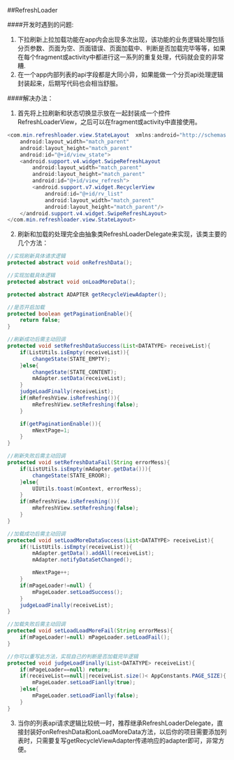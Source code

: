 ##RefreshLoader

####开发时遇到的问题:

1. 下拉刷新上拉加载功能在app内会出现多次出现，该功能的业务逻辑处理包括分页参数、页面为空、页面错误、页面加载中、判断是否加载完毕等等，如果在每个fragment或activity中都进行这一系列的重复处理，代码就会变的非常糟.
2. 在一个app内部列表的api字段都是大同小异，如果能做一个分页api处理逻辑封装起来，后期写代码也会相当舒服。

####解决办法：

1. 首先将上拉刷新和状态切换显示放在一起封装成一个控件RefreshLoaderView，之后可以在fragment或activity中直接使用。

```java
<com.min.refreshloader.view.StateLayout  xmlns:android="http://schemas.android.com/apk/res/android"
    android:layout_width="match_parent"
    android:layout_height="match_parent"
    android:id="@+id/view_state">
    <android.support.v4.widget.SwipeRefreshLayout
        android:layout_width="match_parent"
        android:layout_height="match_parent"
        android:id="@+id/view_refresh">
        <android.support.v7.widget.RecyclerView
            android:id="@+id/rv_list"
            android:layout_width="match_parent"
            android:layout_height="match_parent"/>
    </android.support.v4.widget.SwipeRefreshLayout>
</com.min.refreshloader.view.StateLayout>
```

2. 刷新和加载的处理完全由抽象类RefreshLoaderDelegate来实现，该类主要的几个方法：

```java
//实现刷新具体请求逻辑
protected abstract void onRefreshData();

//实现加载具体逻辑
protected abstract void onLoadMoreData();

protected abstract ADAPTER getRecycleViewAdapter();

//是否开启加载
protected boolean getPaginationEnable(){
    return false;
}

//刷新成功后需主动回调
protected void setRefreshDataSuccess(List<DATATYPE> receiveList){
    if(ListUtils.isEmpty(receiveList)){
        changeState(STATE_EMPTY);
    }else{
        changeState(STATE_CONTENT);
        mAdapter.setData(receiveList);
    }
    judgeLoadFinally(receiveList);
    if(mRefreshView.isRefreshing()){
        mRefreshView.setRefreshing(false);
    }

    if(getPaginationEnable()){
        mNextPage=1;
    }
}

//刷新失败后需主动回调
protected void setRefreshDataFail(String errorMess){
    if(ListUtils.isEmpty(mAdapter.getData())){
        changeState(STATE_EROOR);
    }else{
        UIUtils.toast(mContext, errorMess);
    }
    if(mRefreshView.isRefreshing()){
        mRefreshView.setRefreshing(false);
    }
}

//加载成功后需主动回调
protected void setLoadMoreDataSuccess(List<DATATYPE> receiveList){
    if(!ListUtils.isEmpty(receiveList)){
        mAdapter.getData().addAll(receiveList);
        mAdapter.notifyDataSetChanged();

        mNextPage++;
    }
    if(mPageLoader!=null) {
        mPageLoader.setLoadSuccess();
    }
    judgeLoadFinally(receiveList);
}

//加载失败后需主动回调
protected void setLoadLoadMoreFail(String errorMess){
    if(mPageLoader!=null) mPageLoader.setLoadFail();
}

//你可以重写此方法，实现自己的判断是否加载完毕逻辑
protected void judgeLoadFinally(List<DATATYPE> receiveList){
    if(mPageLoader==null) return;
    if(receiveList==null||receiveList.size()< AppConstants.PAGE_SIZE){
        mPageLoader.setLoadFianlly(true);
    }else{
        mPageLoader.setLoadFianlly(false);
    }
}
```

3. 当你的列表api请求逻辑比较统一时，推荐继承RefreshLoaderDelegate，直接封装好onRefreshData和onLoadMoreData方法，以后你的项目需要添加列表时，只需要复写getRecycleViewAdapter传递响应的adapter即可，非常方便。